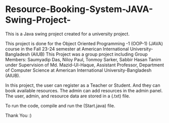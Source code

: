# Resource-Booking-System-JAVA-Swing-Project-
This is a Java swing project created for a university project. 

This project is done for the Object Oriented Programming -1 (OOP-1) (JAVA) course in the Fall 23-24 semester at American International University- Bangladesh (AIUB)
This Project was a group project including Group Members: Saumyadip Das, Niloy Paul, Tonmoy Sarker, Sabbir Hasan Tanim under Supervision of Md. Mazid-Ul-Haque, Assistant Professor, Department of Computer Science at American International University-Bangladesh (AIUB). 

In this project, the user can register as a Teacher or Student. And they can book available resources. The admin can add resources in the admin panel. 
The user, admin, and resource data are stored in a (.txt) file. 

To run the code, compile and run the (Start.java) file. 

Thank You :)
